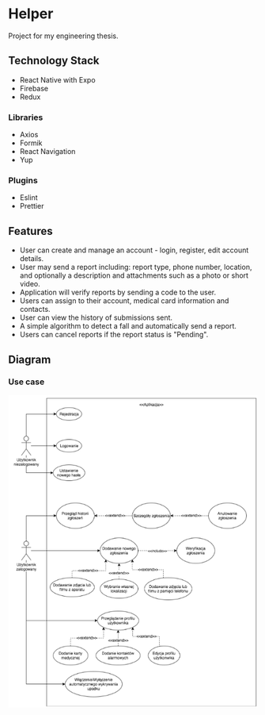 # Helper

Project for my engineering thesis.

## Technology Stack
- React Native with Expo 
- Firebase
- Redux

### Libraries
- Axios
- Formik
- React Navigation
- Yup

### Plugins
- Eslint
- Prettier

## Features
- User can create and manage an account - login, register, edit account details.
- User may send a report including: report type, phone number, location, and optionally a description and attachments such as a photo or short video.
- Application will verify reports by sending a code to the user.
- Users can assign to their account, medical card information and contacts.
- User can view the history of submissions sent.
- A simple algorithm to detect a fall and automatically send a report.
- Users can cancel reports if the report status is "Pending".

## Diagram

### Use case
![Use case](https://github.com/sjablonski/helper/blob/main/use_case.png)
